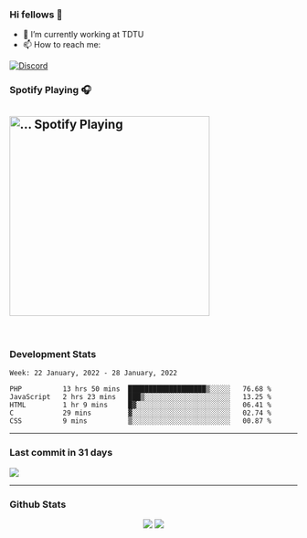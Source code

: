 ### Hi fellows 👋

- 🔭 I’m currently working at TDTU
- 📫 How to reach me:
<a href = "https://discordapp.com/users/517725152327499806">
  <img align="center" src="https://discord.c99.nl/widget/theme-4/517725152327499806.png" alt="Discord"/>
</a>


### Spotify Playing 🎧
[<img src="https://spotify-readme-git-master-maoleng.vercel.app/api/spotify-playing" alt="... Spotify Playing" width="350" />](https://open.spotify.com/user/jo3t0sjswxmpet9c67mq6qph3)
---
<br>

### Development Stats
<!--START_SECTION:waka-->
```text
Week: 22 January, 2022 - 28 January, 2022

PHP          13 hrs 50 mins  ███████████████████▒░░░░░   76.68 % 
JavaScript   2 hrs 23 mins   ███▒░░░░░░░░░░░░░░░░░░░░░   13.25 % 
HTML         1 hr 9 mins     █▓░░░░░░░░░░░░░░░░░░░░░░░   06.41 % 
C            29 mins         ▓░░░░░░░░░░░░░░░░░░░░░░░░   02.74 % 
CSS          9 mins          ▒░░░░░░░░░░░░░░░░░░░░░░░░   00.87 % 
```
<!--END_SECTION:waka-->

---
### Last commit in 31 days
<img src = "https://activity-graph.herokuapp.com/graph?username=maoleng&theme=react-dark">

---
### Github Stats
<p align = "center">
  <img src = "https://github-readme-stats.vercel.app/api?username=maoleng&theme=radical&line_height=25">
  <img src = "https://github-readme-stats.vercel.app/api/top-langs/?username=maoleng&count_private=true&theme=radical">
</p>
